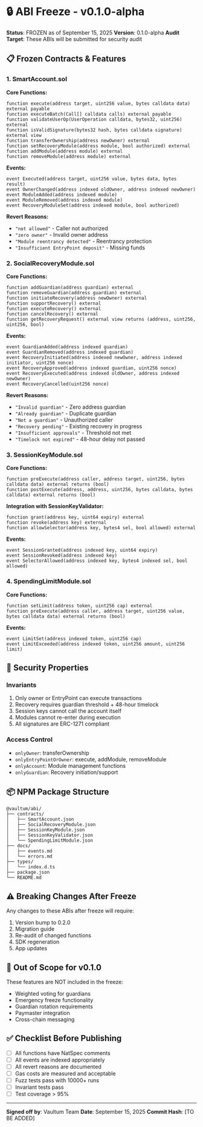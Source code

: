 # 🔒 ABI Freeze - v0.1.0-alpha

**Status**: FROZEN as of September 15, 2025
**Version**: 0.1.0-alpha
**Audit Target**: These ABIs will be submitted for security audit

## 📋 Frozen Contracts & Features

### 1. SmartAccount.sol
**Core Functions:**
```solidity
function execute(address target, uint256 value, bytes calldata data) external payable
function executeBatch(Call[] calldata calls) external payable
function validateUserOp(UserOperation calldata, bytes32, uint256) external
function isValidSignature(bytes32 hash, bytes calldata signature) external view
function transferOwnership(address newOwner) external
function setRecoveryModule(address module, bool authorized) external
function addModule(address module) external
function removeModule(address module) external
```

**Events:**
```solidity
event Executed(address target, uint256 value, bytes data, bytes result)
event OwnerChanged(address indexed oldOwner, address indexed newOwner)
event ModuleAdded(address indexed module)
event ModuleRemoved(address indexed module)
event RecoveryModuleSet(address indexed module, bool authorized)
```

**Revert Reasons:**
- `"not allowed"` - Caller not authorized
- `"zero owner"` - Invalid owner address
- `"Module reentrancy detected"` - Reentrancy protection
- `"Insufficient EntryPoint deposit"` - Missing funds

### 2. SocialRecoveryModule.sol
**Core Functions:**
```solidity
function addGuardian(address guardian) external
function removeGuardian(address guardian) external  
function initiateRecovery(address newOwner) external
function supportRecovery() external
function executeRecovery() external
function cancelRecovery() external
function getRecoveryRequest() external view returns (address, uint256, uint256, bool)
```

**Events:**
```solidity
event GuardianAdded(address indexed guardian)
event GuardianRemoved(address indexed guardian)
event RecoveryInitiated(address indexed newOwner, address indexed initiator, uint256 nonce)
event RecoveryApproved(address indexed guardian, uint256 nonce)
event RecoveryExecuted(address indexed oldOwner, address indexed newOwner)
event RecoveryCancelled(uint256 nonce)
```

**Revert Reasons:**
- `"Invalid guardian"` - Zero address guardian
- `"Already guardian"` - Duplicate guardian
- `"Not a guardian"` - Unauthorized caller
- `"Recovery pending"` - Existing recovery in progress
- `"Insufficient approvals"` - Threshold not met
- `"Timelock not expired"` - 48-hour delay not passed

### 3. SessionKeyModule.sol
**Core Functions:**
```solidity
function preExecute(address caller, address target, uint256, bytes calldata data) external returns (bool)
function postExecute(address, address, uint256, bytes calldata, bytes calldata) external returns (bool)
```

**Integration with SessionKeyValidator:**
```solidity
function grant(address key, uint64 expiry) external
function revoke(address key) external
function allowSelector(address key, bytes4 sel, bool allowed) external
```

**Events:**
```solidity
event SessionGranted(address indexed key, uint64 expiry)
event SessionRevoked(address indexed key)
event SelectorAllowed(address indexed key, bytes4 indexed sel, bool allowed)
```

### 4. SpendingLimitModule.sol
**Core Functions:**
```solidity
function setLimit(address token, uint256 cap) external
function preExecute(address caller, address target, uint256 value, bytes calldata data) external returns (bool)
```

**Events:**
```solidity
event LimitSet(address indexed token, uint256 cap)
event LimitExceeded(address indexed token, uint256 amount, uint256 limit)
```

## 🔐 Security Properties

### Invariants
1. Only owner or EntryPoint can execute transactions
2. Recovery requires guardian threshold + 48-hour timelock
3. Session keys cannot call the account itself
4. Modules cannot re-enter during execution
5. All signatures are ERC-1271 compliant

### Access Control
- `onlyOwner`: transferOwnership
- `onlyEntryPointOrOwner`: execute, addModule, removeModule
- `onlyAccount`: Module management functions
- `onlyGuardian`: Recovery initiation/support

## 📦 NPM Package Structure

```
@vaultum/abi/
├── contracts/
│   ├── SmartAccount.json
│   ├── SocialRecoveryModule.json
│   ├── SessionKeyModule.json
│   ├── SessionKeyValidator.json
│   └── SpendingLimitModule.json
├── docs/
│   ├── events.md
│   └── errors.md
├── types/
│   └── index.d.ts
├── package.json
└── README.md
```

## ⚠️ Breaking Changes After Freeze

Any changes to these ABIs after freeze will require:
1. Version bump to 0.2.0
2. Migration guide
3. Re-audit of changed functions
4. SDK regeneration
5. App updates

## 🎯 Out of Scope for v0.1.0

These features are NOT included in the freeze:
- Weighted voting for guardians
- Emergency freeze functionality
- Guardian rotation requirements
- Paymaster integration
- Cross-chain messaging

## ✅ Checklist Before Publishing

- [ ] All functions have NatSpec comments
- [ ] All events are indexed appropriately
- [ ] All revert reasons are documented
- [ ] Gas costs are measured and acceptable
- [ ] Fuzz tests pass with 10000+ runs
- [ ] Invariant tests pass
- [ ] Test coverage > 95%

---

**Signed off by**: Vaultum Team
**Date**: September 15, 2025
**Commit Hash**: [TO BE ADDED]
